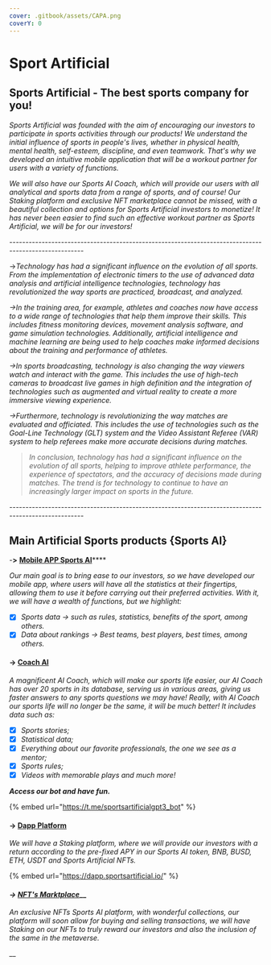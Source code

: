```yaml
---
cover: .gitbook/assets/CAPA.png
coverY: 0
---
```


# Sport Artificial

## Sports Artificial - The best sports company for you!

_Sports Artificial was founded with the aim of encouraging our investors to participate in sports activities through our products! We understand the initial influence of sports in people's lives, whether in physical health, mental health, self-esteem, discipline, and even teamwork. That's why we developed an intuitive mobile application that will be a workout partner for users with a variety of functions._

_We will also have our Sports AI Coach, which will provide our users with all analytical and sports data from a range of sports, and of course! Our Staking platform and exclusive NFT marketplace cannot be missed, with a beautiful collection and options for Sports Artificial investors to monetize! It has never been easier to find such an effective workout partner as Sports Artificial, we will be for our investors!_

\-----------------------------------------------------------------------------------------------------

\->_Technology has had a significant influence on the evolution of all sports. From the implementation of electronic timers to the use of advanced data analysis and artificial intelligence technologies, technology has revolutionized the way sports are practiced, broadcast, and analyzed._

_->In the training area, for example, athletes and coaches now have access to a wide range of technologies that help them improve their skills. This includes fitness monitoring devices, movement analysis software, and game simulation technologies. Additionally, artificial intelligence and machine learning are being used to help coaches make informed decisions about the training and performance of athletes._

_->In sports broadcasting, technology is also changing the way viewers watch and interact with the game. This includes the use of high-tech cameras to broadcast live games in high definition and the integration of technologies such as augmented and virtual reality to create a more immersive viewing experience._

_->Furthermore, technology is revolutionizing the way matches are evaluated and officiated. This includes the use of technologies such as the Goal-Line Technology (GLT) system and the Video Assistant Referee (VAR) system to help referees make more accurate decisions during matches._

> _In conclusion, technology has had a significant influence on the evolution of all sports, helping to improve athlete performance, the experience of spectators, and the accuracy of decisions made during matches. The trend is for technology to continue to have an increasingly larger impact on sports in the future._

\-----------------------------------------------------------------------------------------------------

## Main Artificial Sports products {Sports AI}

\-**>** [**Mobile APP Sports AI**](group-1/page-1.md)****

_Our main goal is to bring ease to our investors, so we have developed our mobile app, where users will have all the statistics at their fingertips, allowing them to use it before carrying out their preferred activities. With it, we will have a wealth of functions, but we highlight:_

* [x] _Sports data -> such as rules, statistics, benefits of the sport, among others._
* [x] _Data about rankings -> Best teams, best players, best times, among others._

#### -> [Coach AI](./#greater-than-coach-ai)

_A magnificent AI Coach, which will make our sports life easier, our AI Coach has over 20 sports in its database, serving us in various areas, giving us faster answers to any sports questions we may have! Really, with AI Coach our sports life will no longer be the same, it will be much better! It includes data such as:_

* [x] _Sports stories;_&#x20;
* [x] _Statistical data;_&#x20;
* [x] _Everything about our favorite professionals, the one we see as a mentor;_&#x20;
* [x] _Sports rules;_&#x20;
* [x] _Videos with memorable plays and much more!_

_**Access our bot and have fun.**_

{% embed url="https://t.me/sportsartificialgpt3_bot" %}

#### -> [Dapp Platform](products/page-4/)

_We will have a Staking platform, where we will provide our investors with a return according to the pre-fixed APY in our Sports AI token, BNB, BUSD, ETH, USDT and Sports Artificial NFTs._

{% embed url="https://dapp.sportsartificial.io/" %}

#### _->_ [_NFT's Marktplace_](group-1/page-2.md)__

_An exclusive NFTs Sports AI platform, with wonderful collections, our platform will soon allow for buying and selling transactions, we will have Staking on our NFTs to truly reward our investors and also the inclusion of the same in the metaverse._

__

